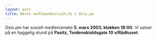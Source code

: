 ```yaml
---
layout: post
title: Neste medlemsm&oslash;te i Oslo.pm
---
```

<p>Oslo.pm har sosialt medlemsmøte <strong>5. mars 2003, klokken
18:00</strong>. Vi satser på en hyggelig stund på <strong>Pasitz,
Tordenskioldsgate 10 v/Rådhuset</strong>.</p>

